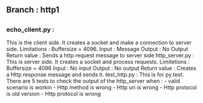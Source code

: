 <h2>Branch : http1<h2>
<h3>echo_client.py :<br\></h3>
    This is the client side. It creates a socket and make a connection to server side.
    Limitations :
        Buffersize = 4096.
    Input    : Message
    Output : No Output
    Return value : Sends a http request message to server side
http_server.py :
    This is server side. It creates a socket and process requests.
    Limitetions :
        Buffersize = 4096
    Input    : No input
    Output : No output
    Return value : Creates a Http response message and sends it.
test_http.py :
    This is for py.test. There are 5 tests to check the output of the http_server when  :
        - valid scenario is workin
        - Http method is wrong
        - Http uri is wrong
        - Http protocol is old version
        - Http protocol is wrong




